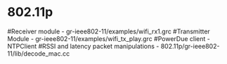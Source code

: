 # 802.11p
#Receiver module - gr-ieee802-11/examples/wifi_rx1.grc
#Transmitter Module - gr-ieee802-11/examples/wifi_tx_play.grc
#PowerDue client - NTPClient
#RSSI and latency packet manipulations - 802.11p/gr-ieee802-11/lib/decode_mac.cc
